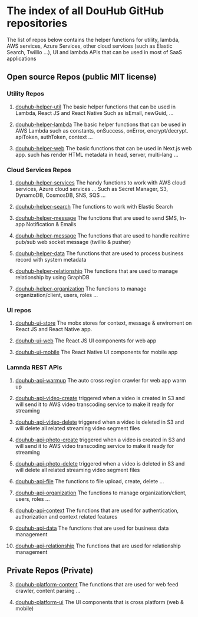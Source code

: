 # The index of all DouHub GitHub repositories

The list of repos below contains the helper functions for utility, lambda, AWS services, Azure Services, other cloud services (such as Elastic Search, Twillio ...), UI and lambda APIs that can be used in  most of SaaS applications 

## Open source Repos (public MIT license)

### Utility Repos

1. [douhub-helper-util](https://github.com/Dou-Hub/douhub-helper-util)
The basic helper functions that can be used in Lambda, React JS and React Native
Such as isEmail, newGuid, ...

2. [douhub-helper-lambda](https://github.com/Dou-Hub/douhub-helper-lambda)
The basic helper functions that can be used in AWS Lambda
such as constants, onSuccess, onError, encrypt/decrypt. apiToken, authToken, context ...

3. [douhub-helper-web](https://github.com/Dou-Hub/douhub-helper-web)
The basic functions that can be used in Next.js web app. 
such has render HTML metadata in head, server, multi-lang ...

### Cloud Services Repos

1. [douhub-helper-services](https://github.com/Dou-Hub/douhub-helper-services)
The handy functions to work with AWS cloud services, Azure cloud services ...
Such as Secret Manager, S3, DynamoDB, CosmosDB, SNS, SQS ...

2. [douhub-helper-search](https://github.com/Dou-Hub/douhub-helper-search)
The functions to work with Elastic Search

3. [douhub-helper-message](https://github.com/Dou-Hub/douhub-helper-message)
The functions that are used to send SMS, In-app Notification & Emails

4. [douhub-helper-message](https://github.com/Dou-Hub/douhub-helper-realtime)
The functions that are used to handle realtime pub/sub web socket message (twillio & pusher)

5. [douhub-helper-data](https://github.com/Dou-Hub/douhub-helper-data)
The functions that are used to process business record with system metadata

6. [douhub-helper-relationship](https://github.com/Dou-Hub/douhub-helper-relationship)
The functions that are used to manage relationship by using GraphDB

7. [douhub-helper-organization](https://github.com/Dou-Hub/douhub-helper-organization)
The functions to manage organization/client, users, roles ... 

### UI repos

1. [douhub-ui-store](https://github.com/Dou-Hub/douhub-ui-store)
The mobx stores for context, message & enviroment on React JS and React Native app.

2. [douhub-ui-web](https://github.com/Dou-Hub/douhub-ui-web)
The React JS UI components for web app 

3. [douhub-ui-mobile](https://github.com/Dou-Hub/douhub-ui-mobile)
The React Native UI components for mobile app 

### Lamnda REST APIs

1. [douhub-api-warmup](https://github.com/Dou-Hub/douhub-api-warmup)
The auto cross region crawler for web app warm up 

2. [douhub-api-video-create](https://github.com/Dou-Hub/douhub-api-video-create)
triggered when a video is created in S3 and will send it to AWS video transcoding service to make it ready for streaming

3. [douhub-api-video-delete](https://github.com/Dou-Hub/douhub-api-video-delete)
triggered when a video is deleted in S3 and will delete all related streaming video segment files

4. [douhub-api-photo-create](https://github.com/Dou-Hub/douhub-api-photo-create)
triggered when a video is created in S3 and will send it to AWS video transcoding service to make it ready for streaming

5. [douhub-api-photo-delete](https://github.com/Dou-Hub/douhub-api-photo-delete)
triggered when a video is deleted in S3 and will delete all related streaming video segment files

6. [douhub-api-file](https://github.com/Dou-Hub/douhub-api-file)
The functions to file upload, create, delete ...

7. [douhub-api-organization](https://github.com/Dou-Hub/douhub-api-organization)
The functions to manage organization/client, users, roles ... 

8. [douhub-api-context](https://github.com/Dou-Hub/douhub-api-context)
The functions that are used for authentication, authorization and context related features

9. [douhub-api-data](https://github.com/Dou-Hub/douhub-api-data)
The functions that are used for business data management

10. [douhub-api-relationship](https://github.com/Dou-Hub/douhub-api-relationship)
The functions that are used for relationship management

## Private Repos (Private)

3. [douhub-platform-content](https://github.com/Dou-Hub/douhub-platform-content)
The functions that are used for web feed crawler, content parsing ...

4. [douhub-platform-ui](https://github.com/Dou-Hub/douhub-platform-ui)
The UI components that is cross platform (web & mobile)
